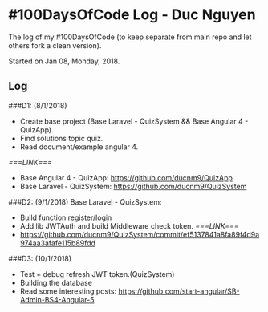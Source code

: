 # #100DaysOfCode Log - Duc Nguyen
The log of my #100DaysOfCode (to keep separate from main repo and let others fork a clean version).

Started on Jan 08, Monday, 2018.

## Log

###D1: (8/1/2018)
- Create base project (Base Laravel - QuizSystem && Base Angular 4 - QuizApp). 
- Find solutions topic quiz. 
- Read document/example angular 4.

*===LINK===*
- Base Angular 4 - QuizApp: https://github.com/ducnm9/QuizApp
- Base Laravel - QuizSystem: https://github.com/ducnm9/QuizSystem

###D2: (9/1/2018)
Base Laravel - QuizSystem:
- Build function register/login
- Add lib JWTAuth and build Middleware check token. 
*===LINK===*
- https://github.com/ducnm9/QuizSystem/commit/ef5137841a8fa89f4d9a974aa3afafe115b89fdd

###D3: (10/1/2018)
+ Test + debug refresh JWT token.(QuizSystem)
+ Building the database
+ Read some interesting posts: https://github.com/start-angular/SB-Admin-BS4-Angular-5


